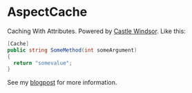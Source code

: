 AspectCache
===========

Caching With Attributes. Powered by [Castle Windsor](http://www.castleproject.org). Like this:

```c#
[Cache]
public string SomeMethod(int someArgument)
{
  return "somevalue";
}

```

See my [blogpost]() for more information.
